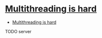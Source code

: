 # [Multithreading is hard](http://www.virtualdub.org/blog/pivot/entry.php?id=62)

- [Multithreading is hard](#multithreading-is-hard)











TODO server